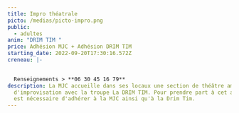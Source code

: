 ```yaml
---
title: Impro théatrale
picto: /medias/picto-impro.png
public:
  - adultes
anim: "DRIM TIM "
price: Adhésion MJC + Adhésion DRIM TIM
starting_date: 2022-09-20T17:30:16.572Z
creneau: |-
  

  Renseignements > **06 30 45 16 79**
description: La MJC accueille dans ses locaux une section de théâtre amateur
  d'improvisation avec la troupe La DRIM TIM. Pour prendre part à cet atelier il
  est nécessaire d'adhérer à la MJC ainsi qu'à la Drim Tim.
---
```

